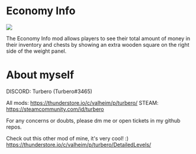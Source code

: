 # Economy Info

![](https://i.imgur.com/wTKSN9f.gif)

The Economy Info mod allows players to see their total amount of money in their inventory and chests by showing an extra wooden square on the right side of the weight panel.

# About myself

DISCORD: Turbero (Turbero#3465)

All mods: https://thunderstore.io/c/valheim/p/turbero/
STEAM: https://steamcommunity.com/id/turbero

For any concerns or doubts, please dm me or open tickets in my github repos.

Check out this other mod of mine, it's very cool! :) https://thunderstore.io/c/valheim/p/turbero/DetailedLevels/
